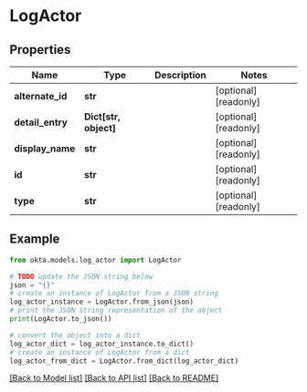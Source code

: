# LogActor


## Properties

Name | Type | Description | Notes
------------ | ------------- | ------------- | -------------
**alternate_id** | **str** |  | [optional] [readonly] 
**detail_entry** | **Dict[str, object]** |  | [optional] [readonly] 
**display_name** | **str** |  | [optional] [readonly] 
**id** | **str** |  | [optional] [readonly] 
**type** | **str** |  | [optional] [readonly] 

## Example

```python
from okta.models.log_actor import LogActor

# TODO update the JSON string below
json = "{}"
# create an instance of LogActor from a JSON string
log_actor_instance = LogActor.from_json(json)
# print the JSON string representation of the object
print(LogActor.to_json())

# convert the object into a dict
log_actor_dict = log_actor_instance.to_dict()
# create an instance of LogActor from a dict
log_actor_from_dict = LogActor.from_dict(log_actor_dict)
```
[[Back to Model list]](../README.md#documentation-for-models) [[Back to API list]](../README.md#documentation-for-api-endpoints) [[Back to README]](../README.md)


